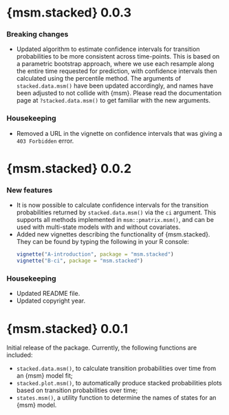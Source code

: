 # {msm.stacked} 0.0.3

### Breaking changes

- Updated algorithm to estimate confidence intervals for transition probabilities to be more consistent across time-points.
  This is based on a parametric bootstrap approach, where we use each resample along the entire time requested for prediction, with confidence intervals then calculated using the percentile method.
  The arguments of `stacked.data.msm()` have been updated accordingly, and names have been adjusted to not collide with {msm}.
  Please read the documentation page at `?stacked.data.msm()` to get familiar with the new arguments.

### Housekeeping

- Removed a URL in the vignette on confidence intervals that was giving a `403 Forbidden` error. 

# {msm.stacked} 0.0.2

### New features

- It is now possible to calculate confidence intervals for the transition probabilities returned by `stacked.data.msm()` via the `ci` argument.
  This supports all methods implemented in `msm::pmatrix.msm()`, and can be used with multi-state models with and without covariates.
- Added new vignettes describing the functionality of {msm.stacked}.
  They can be found by typing the following in your R console:
  ```r
  vignette("A-introduction", package = "msm.stacked")
  vignette("B-ci", package = "msm.stacked")
  ```

### Housekeeping

- Updated README file.
- Updated copyright year.

# {msm.stacked} 0.0.1

Initial release of the package. Currently, the following functions are included:
- `stacked.data.msm()`, to calculate transition probabilities over time from an {msm} model fit;
- `stacked.plot.msm()`, to automatically produce stacked probabilities plots based on transition probabilities over time;
- `states.msm()`, a utility function to determine the names of states for an {msm} model.
